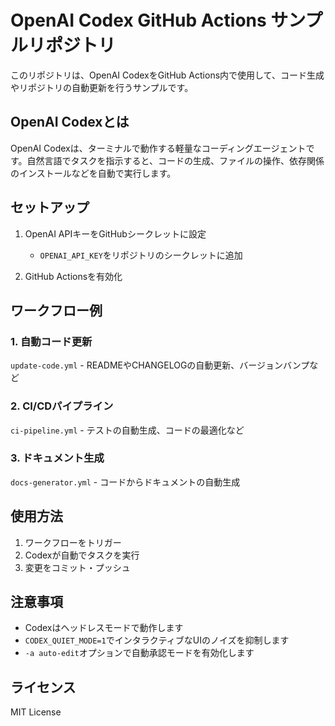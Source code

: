 # OpenAI Codex GitHub Actions サンプルリポジトリ

このリポジトリは、OpenAI CodexをGitHub Actions内で使用して、コード生成やリポジトリの自動更新を行うサンプルです。

## OpenAI Codexとは

OpenAI Codexは、ターミナルで動作する軽量なコーディングエージェントです。自然言語でタスクを指示すると、コードの生成、ファイルの操作、依存関係のインストールなどを自動で実行します。

## セットアップ

1. OpenAI APIキーをGitHubシークレットに設定
   - `OPENAI_API_KEY`をリポジトリのシークレットに追加

2. GitHub Actionsを有効化

## ワークフロー例

### 1. 自動コード更新

`update-code.yml` - READMEやCHANGELOGの自動更新、バージョンバンプなど

### 2. CI/CDパイプライン

`ci-pipeline.yml` - テストの自動生成、コードの最適化など

### 3. ドキュメント生成

`docs-generator.yml` - コードからドキュメントの自動生成

## 使用方法

1. ワークフローをトリガー
2. Codexが自動でタスクを実行
3. 変更をコミット・プッシュ

## 注意事項

- Codexはヘッドレスモードで動作します
- `CODEX_QUIET_MODE=1`でインタラクティブなUIのノイズを抑制します
- `-a auto-edit`オプションで自動承認モードを有効化します

## ライセンス

MIT License
